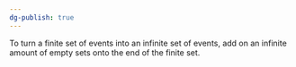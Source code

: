 ```yaml
---
dg-publish: true
---
```

To turn a finite set of events into an infinite set of events, add on an infinite amount of empty sets onto the end of the finite set.